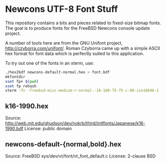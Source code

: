 Newcons UTF-8 Font Stuff
========================

This repository contains a bits and pieces related to fixed-size bitmap fonts.
The goal is to produce fonts for the FreeBSD Newcons console update project.

A number of tools here are from the GNU Unifont project,
http://czyborra.com/unifont/.  Roman Czyborra came up with a simple ASCII hex
format for font data which is perfectly suited to this application.

To try out one of the fonts in an xterm, use:
```sh
./hex2bdf newcons-default-normal.hex > font.bdf
mkfontdir
xset fp+ $(pwd)
xset fp rehash
xterm -fn -freebsd-misc-medium-r-normal--16-160-75-75-c-80-iso10646-1
```

k16-1990.hex
------------
Source: http://web.mit.edu/ghudson/dev/nokrb/third/intlfonts/Japanese/k16-1990.bdf
License: public domain

newcons-default-{normal,bold}.hex
---------------------------------
Source: FreeBSD sys/dev/vt/font/vt_font_default.c
License: 2-clause BSD
